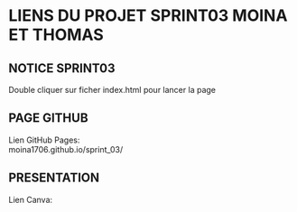 # LIENS DU PROJET SPRINT03 MOINA ET THOMAS

## NOTICE SPRINT03<br>
Double cliquer sur ficher index.html pour lancer la page

## PAGE GITHUB<br>
Lien GitHub Pages:<br>
moina1706.github.io/sprint_03/

## PRESENTATION<br>
Lien Canva:<br>

